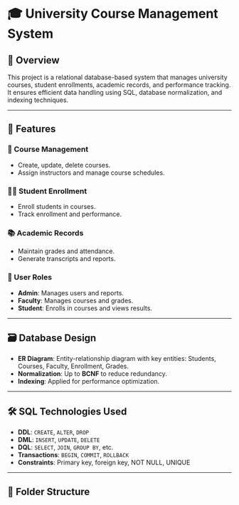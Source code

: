 # 🎓 University Course Management System

## 📌 Overview
This project is a relational database-based system that manages university courses, student enrollments, academic records, and performance tracking. It ensures efficient data handling using SQL, database normalization, and indexing techniques.

---

## 🧩 Features

### 🏫 Course Management
- Create, update, delete courses.
- Assign instructors and manage course schedules.

### 👨‍🎓 Student Enrollment
- Enroll students in courses.
- Track enrollment and performance.

### 📚 Academic Records
- Maintain grades and attendance.
- Generate transcripts and reports.

### 🔐 User Roles
- **Admin**: Manages users and reports.
- **Faculty**: Manages courses and grades.
- **Student**: Enrolls in courses and views results.

---

## 🗃️ Database Design

- **ER Diagram**: Entity-relationship diagram with key entities: Students, Courses, Faculty, Enrollment, Grades.
- **Normalization**: Up to **BCNF** to reduce redundancy.
- **Indexing**: Applied for performance optimization.

---

## 🛠️ SQL Technologies Used

- **DDL**: `CREATE`, `ALTER`, `DROP`
- **DML**: `INSERT`, `UPDATE`, `DELETE`
- **DQL**: `SELECT`, `JOIN`, `GROUP BY`, etc.
- **Transactions**: `BEGIN`, `COMMIT`, `ROLLBACK`
- **Constraints**: Primary key, foreign key, NOT NULL, UNIQUE

---

## 📂 Folder Structure

